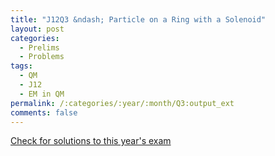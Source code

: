 ```yaml
---
title: "J12Q3 &ndash; Particle on a Ring with a Solenoid"
layout: post
categories:
  - Prelims
  - Problems
tags:
  - QM
  - J12
  - EM in QM
permalink: /:categories/:year/:month/Q3:output_ext
comments: false
---
```

<object data="2012J3Q.pdf" type="application/pdf" width="100%" height="500"></object>
<div class="message"><a href='https://princetonprelim.com/prelim/28/'>Check for solutions to this year's exam</a></div>